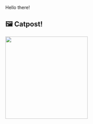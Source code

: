 Hello there!



## 🖼️ Catpost!

<sub>
    <img src="https://cdn2.thecatapi.com/images/2oyPZIBiB.jpg" height="256">
</sub>


